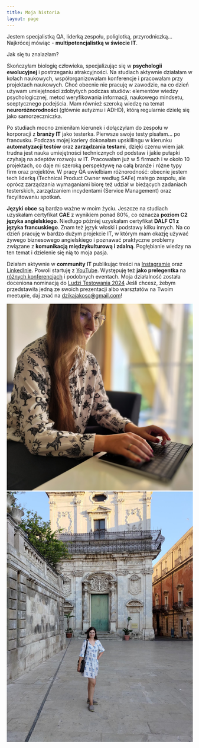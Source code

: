 ```yaml
---
title: Moja historia
layout: page
---
```

Jestem specjalistką QA, liderką zespołu, poliglotką, przyrodniczką... Najkrócej mówiąc - **multipotencjalistką w świecie IT**.

Jak się tu znalazłam?

Skończyłam biologię człowieka, specjalizując się w **psychologii ewolucyjnej** i postrzeganiu atrakcyjności. Na studiach aktywnie działałam w kołach naukowych, współorganizowałam konferencje i pracowałam przy projektach naukowych. Choć obecnie nie pracuję w zawodzie, na co dzień używam umiejętności zdobytych podczas studiów: elementów wiedzy psychologicznej, metod weryfikowania informacji, naukowego mindsetu, sceptycznego podejścia.
Mam również szeroką wiedzę na temat **neuroróżnorodności** (głównie autyzmu i ADHD), którą regularnie dzielę się jako samorzeczniczka. 

Po studiach mocno zmieniłam kierunek i dołączyłam do zespołu w korporacji z **branży IT** jako testerka. Pierwsze swoje testy pisałam... po francusku. 
Podczas mojej kariery dokonałam upskillingu w kierunku **automatyzacji testów** oraz **zarządzania testami**, dzięki czemu wiem jak trudna jest nauka umiejętności technicznych od podstaw i jakie pułapki czyhają na adeptów rozwoju w IT. Pracowałam już w 5 firmach i w około 10 projektach, co daje mi szeroką perspektywę na całą branże i różne typy firm oraz projektów. 
W pracy QA uwielbiam różnorodność: obecnie jestem tech liderką (Technical Product Owner według SAFe) małego zespołu, ale oprócz zarządzania wymaganiami biorę też udział w bieżących zadaniach testerskich, zarządzaniem incydentami (Service Management) oraz facylitowaniu spotkań.

**Języki obce** są bardzo ważne w moim życiu. Jeszcze na studiach uzyskałam certyfikat **CAE** z wynikiem ponad 80%, co oznacza **poziom C2 języka angielskiego**.
Niedługo później uzyskałam certyfikat **DALF C1 z języka francuskiego**. Znam też język włoski i podstawy kilku innych.
Na co dzień pracuję w bardzo dużym projekcie IT, w którym mam okazję używać żywego biznesowego angielskiego i poznawać praktyczne problemy związane z **komunikacją międzykulturową i zdalną**.
Pogłębianie wiedzy na ten temat i dzielenie się nią to moja pasja.

Działam aktywnie w **community IT** publikując treści na [Instagramie](https://www.instagram.com/dzikajakosc/) oraz [LinkedInie](https://www.linkedin.com/in/ameliawalter/). Powoli startuję z [YouTube](https://www.youtube.com/@DZIKAJAKOSC). Występuję też **jako prelegentka** na [różnych konferencjach](https://crossweb.pl/profile/amelia-walter-dzikowska/115016/) i podobnych eventach. Moja działalność została doceniona nominacją do [Ludzi Testowania 2024](https://testerzy.pl/news/wydarzenia/ludzie-testowania-2024-glosowanie)
Jeśli chcesz, żebym przedstawiła jedną ze swoich prezentacji albo warsztatów na Twoim meetupie, daj znać na dzikajakosc@gmail.com!

![Portret przy laptopie](./assets/images/portrait.png)
![Italia](./assets/images/portrait.jpg)

